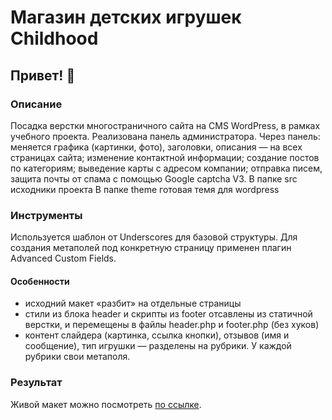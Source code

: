# Магазин детских игрушек Сhildhood

## Привет! 👋

### Описание

Посадка верстки многостраничного сайта на CMS WordPress, в рамках учебного проекта. Реализована панель администратора. Через панель: меняется графика (картинки, фото), заголовки, описания — на всех страницах сайта; изменение контактной информации; создание постов по категориям; выведение карты с адресом компании; отправка писем, защита почты от спама с помощью Google captcha V3.
В папке src исходники проекта
В папке theme готовая темя для wordpress

### Инструменты

Используется шаблон от Underscores для базовой структуры.
Для создания метаполей под конкретную страницу применен плагин Advanced Custom Fields.

#### Особенности

- исходний макет «разбит» на отдельные страницы
- стили из блока header и скрипты из footer отсавлены из статичной верстки, и перемещены в файлы header.php и footer.php (без хуков)
- контент слайдера (картинка, ссылка кнопки), отзывов (имя и сообщение), тип игрушки — разделены на рубрики. У каждой рубрики свои метаполя.

### Результат

Живой макет можно посмотреть [по ссылке](https://childhood.spacefortest.ru/).
